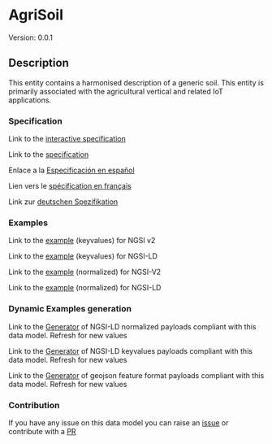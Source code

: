 # AgriSoil
Version: 0.0.1

## Description 

This entity contains a harmonised description of a generic soil. This entity is primarily associated with the agricultural vertical and related IoT applications.
### Specification

Link to the [interactive specification](https://swagger.lab.fiware.org/?url=https://github.com/smart-data-models/dataModel.Agrifood/blob/master/AgriSoil/swagger.yaml)

Link to the [specification](https://github.com/smart-data-models/dataModel.Agrifood/blob/master/AgriSoil/doc/spec.md)

Enlace a la [Especificación en español](https://github.com/smart-data-models/dataModel.Agrifood/blob/master/AgriSoil/doc/spec_ES.md)

Lien vers le [spécification en français](https://github.com/smart-data-models/dataModel.Agrifood/blob/master/AgriSoil/doc/spec_FR.md)

Link zur [deutschen Spezifikation](https://github.com/smart-data-models/dataModel.Agrifood/blob/master/AgriSoil/doc/spec_DE.md)
### Examples

Link to the [example](https://github.com/smart-data-models/dataModel.Agrifood/blob/master/AgriSoil/examples/example.json) (keyvalues) for NGSI v2

Link to the [example](https://github.com/smart-data-models/dataModel.Agrifood/blob/master/AgriSoil/examples/example.jsonld) (keyvalues) for NGSI-LD

Link to the [example](https://github.com/smart-data-models/dataModel.Agrifood/blob/master/AgriSoil/examples/example-normalized.json) (normalized) for NGSI-V2

Link to the [example](https://github.com/smart-data-models/dataModel.Agrifood/blob/master/AgriSoil/examples/example-normalized.jsonld) (normalized) for NGSI-LD
### Dynamic Examples generation

Link to the [Generator](https://smartdatamodels.org/extra/ngsi-ld_generator.php?schemaUrl=https://raw.githubusercontent.com/smart-data-models/dataModel.Agrifood/master/AgriSoil/schema.json&email=info@smartdatamodels.org) of NGSI-LD normalized payloads compliant with this data model. Refresh for new values

Link to the [Generator](https://smartdatamodels.org/extra/ngsi-ld_generator_keyvalues.php?schemaUrl=https://raw.githubusercontent.com/smart-data-models/dataModel.Agrifood/master/AgriSoil/schema.json&email=info@smartdatamodels.org) of NGSI-LD keyvalues payloads compliant with this data model. Refresh for new values

Link to the [Generator](https://smartdatamodels.org/extra/geojson_features_generator_v1.0.php?schemaUrl=https://raw.githubusercontent.com/smart-data-models/dataModel.Agrifood/master/AgriSoil/schema.json&email=info@smartdatamodels.org) of geojson feature format payloads compliant with this data model. Refresh for new values
### Contribution

 If you have any issue on this data model you can raise an [issue](https://github.com/smart-data-models/dataModel.Agrifood/issues)  or contribute with a [PR](https://github.com/smart-data-models/dataModel.Agrifood/pulls)